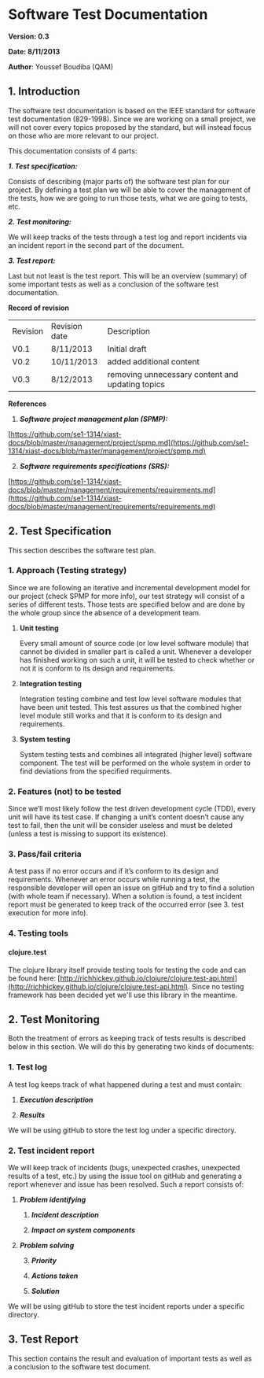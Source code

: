 # Software Test Documentation #


**Version: 0.3**	
	
**Date: 8/11/2013**

**Author**: Youssef Boudiba (QAM)


## 1. Introduction ##

The software test documentation is based on the IEEE standard for software test documentation (829-1998). Since we are working on a small project, we will not cover every topics proposed by the standard, but will instead focus on those who are more relevant to our project. 

This documentation consists of 4 parts:


**_1. Test specification:_**

Consists of describing (major parts of) the software test plan for our project. 
By defining a test plan we will be able to cover the management of the tests, how we are going to run those tests, what we are going to tests, etc.

**_2. Test monitoring:_**

We will keep tracks of the tests through a test log and report incidents via an incident report in the second part of the document.

**_3. Test report:_**

Last but not least is the test report. This will be an overview (summary) of some important tests as well as a conclusion of the software test documentation.

**Record of revision**

<table>
  <tr>
    <td>Revision</td>
    <td>Revision date</td>
    <td>Description</td>
  </tr>
  <tr>
    <td>V0.1</td>
    <td>8/11/2013</td>
    <td>Initial draft</td>
  </tr>
  <tr>
    <td>V0.2</td>
    <td>10/11/2013</td>
    <td>added additional content</td>
  </tr>
  <tr>
    <td>V0.3</td>
    <td>8/12/2013</td>
    <td>removing unnecessary content and updating topics</td>
  </tr>
</table>


**References**

1. **_Software project management plan (SPMP):_**

[https://github.com/se1-1314/xiast-docs/blob/master/management/project/spmp.md](https://github.com/se1-1314/xiast-docs/blob/master/management/project/spmp.md)

2. **_Software requirements specifications (SRS):_**

[https://github.com/se1-1314/xiast-docs/blob/master/management/requirements/requirements.md](https://github.com/se1-1314/xiast-docs/blob/master/management/requirements/requirements.md)


## 2. Test Specification ##



This section describes the software test plan.

### 1. Approach (Testing strategy) ###

Since we are following an iterative and incremental development model for our project (check SPMP for more info), our test strategy will consist of a series of different tests. Those tests are specified below and are done by the whole group since the absence of a development team. 

1. **Unit testing**

	Every small amount of source code (or low level software module) that cannot be divided in smaller part is called a unit. Whenever a developer has finished working on such a unit, it will be tested to check whether or not it is conform to its design and requirements. 

2. **Integration testing**

	Integration testing combine and test low level software modules that have been unit tested. This test assures us that the combined higher level module still works and that it is conform to its design and requirements.

3. **System testing**

	System testing tests and combines all integrated (higher level) software component. The test will be performed on the whole system in order to find deviations from the specified requirments.

### 2. Features (not) to be tested ###

Since we’ll most likely follow the test driven development cycle (TDD), every unit will have its test case. If changing a unit’s content doesn’t cause any test to fail, then the unit will be consider useless and must be deleted (unless a test is missing to support its existence). 

### 3. Pass/fail criteria ###

A test pass if no error occurs and if it’s conform to its design and requirements. Whenever an error occurs while running a test, the responsible developer will open an issue on gitHub and try to find a solution (with whole team if necessary). When a solution is found, a test incident report must be generated to keep track of the occurred error (see 3. test execution for more info).

### 4. Testing tools ###


#### clojure.test ####

The clojure library itself provide testing tools for testing the code and can be found here: [http://richhickey.github.io/clojure/clojure.test-api.html](http://richhickey.github.io/clojure/clojure.test-api.html). Since no testing framework has been decided yet we'll use this library in the meantime. 


## 2. Test Monitoring ##

Both the treatment of errors as keeping track of tests results is described below in this section. We will do this by generating two kinds of documents:

### 1. Test log ###

A test log keeps track of what happened during a test and must contain:

1. **_Execution description_**

2. **_Results_**

We will be using gitHub to store the test log under a specific directory. 

### 2. Test incident report ###

We will keep track of incidents (bugs, unexpected crashes, unexpected results of a test, etc.) by using the issue tool on gitHub and generating a report whenever and issue has been resolved. Such a report consists of:

1. **_Problem identifying_**

    1. **_Incident description_**

    2. **_Impact on system components_**

2. **_Problem solving_**

    3. **_Priority_**

    4. **_Actions taken_**

    5. **_Solution_**

We will be using gitHub to store the test incident reports under a specific directory. 


## 3. Test Report ##


This section contains the result and evaluation of important tests as well as a conclusion to the software test document. 

